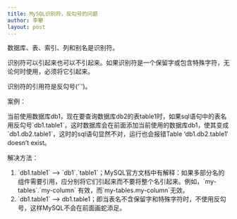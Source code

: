 ```yaml
---
title: MySQL识别符，反勾号的问题
author: 李攀
layout: post
---
```

数据库、表、索引、列和别名是识别符。

识别符可以引起来也可以不引起来。如果识别符是一个保留字或包含特殊字符，无论何时使用，必须将它引起来。

识别符的引用符是反勾号(‘\`’)。

案例：

当前使用数据库db1，现在要查询数据库db2的表table1时，如果sql语句中的表名用反勾号\`db1.table1\`，这时数据库会在前面添加当前使用的数据库db1，使其变成\`db1.db2.table1\`，这时的sql语句显然不对，运行也会报错Table &#8216;db1.db2.table1&#8242; doesn&#8217;t exist。

解决方法：  
1. \`db1.table1\` &#8212;-> \`db1\`.\`table1\`；MySQL官方文档中有解释：如果多部分名的组件需要引用，应分别将它们引起来而不要将整个名引起来。例如，\`my-tables\`.\`my-column\` 有效，而\`my-tables.my-column\`无效。  
2. \`db1.table1\` &#8212;-> db1.table1；即当表名不含保留字和特殊字符时，不使用反勾号，这样MySQL不会在前面画蛇添足。
